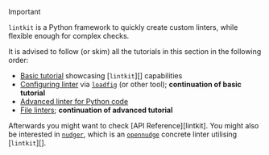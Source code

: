 <!--
SPDX-FileCopyrightText: © 2025 open-nudge <https://github.com/open-nudge>
SPDX-FileContributor: szymonmaszke <github@maszke.co>

SPDX-License-Identifier: Apache-2.0
-->

> [!IMPORTANT]
> `lintkit` is a Python framework to quickly create
> custom linters, while flexible enough for complex checks.

It is advised to follow (or skim) all the tutorials in this section
in the following order:

- [Basic tutorial](basic.md) showcasing [`lintkit`][] capabilities
- [Configuring linter](configure.md) via
    [`loadfig`](https://github.com/open-nudge/loadfig)
    (or other tool); __continuation of basic tutorial__
- [Advanced linter for Python code](advanced.md)
- [File linters](file.md); __continuation of advanced tutorial__

Afterwards you might want to check [API Reference][lintkit].
You might also be interested in
[`nudger`](https://github.com/open-nudge/nudger),
which is an [`opennudge`](https://github.com/open-nudge)
concrete linter utilising [`lintkit`][].
